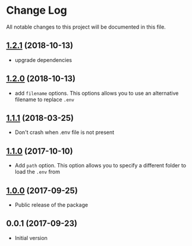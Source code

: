 # Change Log

All notable changes to this project will be documented in this file.

<a name="1.2.1"></a>
## [1.2.1](https://github.com/nuxt-community/dotenv-module/compare/v1.2.0...v1.2.1) (2018-10-13)

- upgrade dependencies

<a name="1.2.0"></a>
## [1.2.0](https://github.com/nuxt-community/dotenv-module/compare/v1.1.1...v1.2.0) (2018-10-13)

- add `filename` options. This options allows you to use an alternative filename to replace `.env`

<a name="1.1.1"></a>
## [1.1.1](https://github.com/nuxt-community/dotenv-module/compare/v1.1.0...v1.1.1) (2018-03-25)

- Don't crash when .env file is not present

<a name="1.1.0"></a>
## [1.1.0](https://github.com/nuxt-community/dotenv-module/compare/v1.0.0...v1.1.0) (2017-10-10)

- Add `path` option. This option allows you to specify a different folder to load the `.env` from

<a name="1.0.0"></a>
## [1.0.0](https://github.com/nuxt-community/dotenv-module/compare/v0.0.1...v1.0.0) (2017-09-25)

- Public release of the package


<a name="0.0.1"></a>
## 0.0.1 (2017-09-23)

- Initial version
